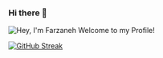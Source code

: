 ### Hi there 👋

<img src="https://readme-typing-svg.demolab.com?font=Operator+Mono&size=37&duration=2800&pause=2000&color=FAFAFA&center=true&vCenter=true&width=940&height=50&lines=Hey%2C+I'm+Farzaneh+Welcome+to+my+Profile!" align="middle" alt="Hey, I'm Farzaneh Welcome to my Profile!">

[![GitHub Streak](https://streak-stats.demolab.com/?user=farzaneh-haghani&theme=highcontrast)](https://git.io/streak-stats)
